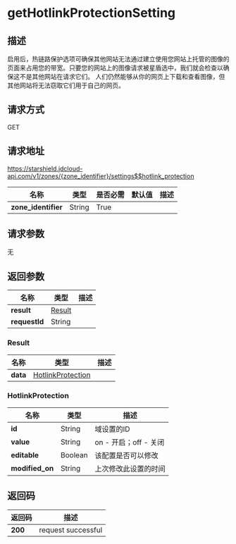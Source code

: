 # getHotlinkProtectionSetting


## 描述
启用后，热链路保护选项可确保其他网站无法通过建立使用您网站上托管的图像的页面来占用您的带宽。只要您的网站上的图像请求被星盾选中，我们就会检查以确保这不是其他网站在请求它们。
人们仍然能够从你的网页上下载和查看图像，但其他网站将无法窃取它们用于自己的网页。


## 请求方式
GET

## 请求地址
https://starshield.jdcloud-api.com/v1/zones/{zone_identifier}/settings$$hotlink_protection

|名称|类型|是否必需|默认值|描述|
|---|---|---|---|---|
|**zone_identifier**|String|True| | |

## 请求参数
无


## 返回参数
|名称|类型|描述|
|---|---|---|
|**result**|[Result](getHotlinkProtectionSetting#result)| |
|**requestId**|String| |

### <div id="result">Result</div>
|名称|类型|描述|
|---|---|---|
|**data**|[HotlinkProtection](getHotlinkProtectionSetting#hotlinkprotection)| |
### <div id="hotlinkprotection">HotlinkProtection</div>
|名称|类型|描述|
|---|---|---|
|**id**|String|域设置的ID|
|**value**|String|on - 开启；off - 关闭|
|**editable**|Boolean|该配置是否可以修改|
|**modified_on**|String|上次修改此设置的时间|

## 返回码
|返回码|描述|
|---|---|
|**200**|request successful|
